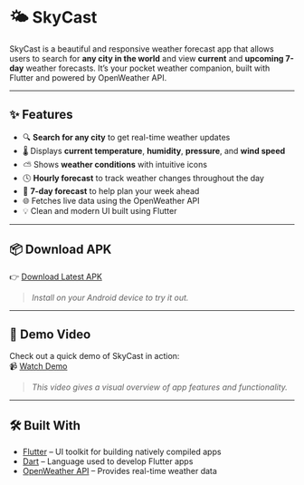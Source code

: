 # 🌤️ SkyCast

SkyCast is a beautiful and responsive weather forecast app that allows users to search for **any city in the world** and view **current** and **upcoming 7-day** weather forecasts. It’s your pocket weather companion, built with Flutter and powered by OpenWeather API.

---

## ✨ Features

- 🔍 **Search for any city** to get real-time weather updates  
- 🌡️ Displays **current temperature**, **humidity**, **pressure**, and **wind speed**  
- ⛅ Shows **weather conditions** with intuitive icons  
- 🕓 **Hourly forecast** to track weather changes throughout the day  
- 📆 **7-day forecast** to help plan your week ahead  
- 🌐 Fetches live data using the OpenWeather API  
- 💡 Clean and modern UI built using Flutter

---

## 📦 Download APK

👉 [Download Latest APK](https://github.com/tanmayyysachan/SkyCast/releases/latest/download/app-release.apk)

> _Install on your Android device to try it out._

---

## 🎥 Demo Video

Check out a quick demo of SkyCast in action:  
📹 [Watch Demo](https://github.com/tanmayyysachan/SkyCast/demo.mp4)

> _This video gives a visual overview of app features and functionality._

---

## 🛠️ Built With

- [Flutter](https://flutter.dev) – UI toolkit for building natively compiled apps  
- [Dart](https://dart.dev) – Language used to develop Flutter apps  
- [OpenWeather API](https://openweathermap.org/api) – Provides real-time weather data
